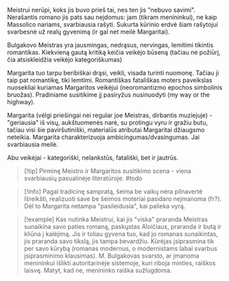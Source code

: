 Meistrui nerūpi, koks jis buvo prieš tai, nes ten jis "nebuvo savimi". Nerašantis romano jis pats sau neįdomus: jam (tikram menininkui), ne kaip Massolico nariams, svarbiausia rašyti. Sukurta kūrinio erdvė šiam rašytojui svarbesnė už realų gyvenimą (ir gal net meilė Margaritai).

Bulgakovo Meistras yra jausmingas, nedrąsus, nervingas, lemitimi tikintis romantikas. Kiekvieną gautą kritiką keičia veikėjo būseną (tačiau ne požiūrį, čia atsiskleidžia veikėjo kategoriškumas) 

Margarita tuo tarpu beribiškai drąsi, veikli, visada turinti nuomonę. Tačiau ji taip pat romantikę, tiki lemtimi. Romantiškas fatališkas moters paveikslas nuosekliai kuriamas Margaritos veikėjui (neoromantizmo epochos simbolinis bruožas). Pradiniame susitikime jį pasiryžus nusinuodyti (my way or the highway). 

Margarita (vėlgi priešingai nei regular joe Meistras, dirbantis muziejuje) - "geriausia" iš visų, aukštuomenės narė, su protingu vyru ir gražiu butu, tačiau visi šie paviršutiniški, materialūs atributai Margaritai džiaugsmo neteikia. Margarita charakterizuoja ambicingumas/dvasingumas. Jai svarbiausia meilė.

Abu veikėjai - kategoriški, nelankstūs, fatališki, bet ir jautrūs. 

> [!tip] Pirminę Meistro ir Margaritos susitikimo scena - viena svarbiausių pasualinėje literatūroje. 
> #todo

> [!info] Pagal tradicinę sampratą, šeima be vaikų nėra pilnavertė
> Išreikšti, realizuoti save be šeimos moteriai pasidaro neįmanoma (fr?). Dėl to Margarita netampa "pasileidusia", kai palieka vyrą. 

> [!example] Kas nutinka Meistrui, kai jis "viska" praranda
> Meistras sunaikina savo paties romaną, paskųstas Aloičiaus, praranda ir butą ir kliūna į kalėjimą. Jis ir toliau gyvena tuo, kad jo romanas sunaikintas, jis praranda savo tikslą, jis tampa bevardžiu. Kūrėjas įsiprasmina tik per savo kūrybą (romanas modernus, o modernistams labai svarbus įsiprasminimo klausimas). M. Bulgakovas svarsto, ar įmanoma menininkui išlikti autoritarinėje sistemoje, kuri riboja minties, raiškos laisvę. Matyt, kad ne, menininko raiška sužlugdoma. 
> 




